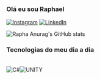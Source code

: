 ### Olá eu sou Raphael 


[![Instagram](https://img.shields.io/badge/Instagram-E4405F?style=for-the-badge&logo=instagram&logoColor=white)](https://instagram.com/rapha.gamedev)
[![LinkedIn](https://img.shields.io/badge/LinkedIn-0077B5?style=for-the-badge&logo=linkedin&logoColor=white)](https://www.linkedin.com/in/raphael-camara-40320518b/)



![Rapha Anurag's GitHub stats](https://github-readme-stats.vercel.app/api?username=raphagamedev&show_icons=true&theme=dracula)

### Tecnologias do meu dia a dia

<div style= "display: inline_block"></br>
<img align="center" alt="C#" src="https://img.shields.io/badge/C%23-239120?style=for-the-badge&logo=c-sharp&logoColor=white" /><img align="center" alt="UNITY" src="https://img.shields.io/badge/Unity-100000?style=for-the-badge&logo=unity&logoColor=white" />

</div>


